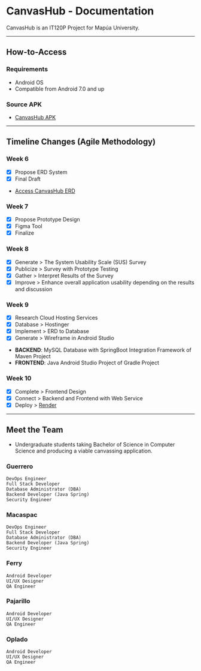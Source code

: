 # CanvasHub - Documentation

CanvasHub is an IT120P Project for Mapúa University.

---

## How-to-Access

### Requirements

- Android OS
- Compatible from Android 7.0 and up

### Source APK

- [CanvasHub APK](canvashub-apk)

---

## Timeline Changes (Agile Methodology)

### Week 6

- [X] Propose ERD System
- [X] Final Draft
- [Access CanvasHub ERD](OneDrive-Link)

### Week 7

- [X] Propose Prototype Design
- [X] Figma Tool
- [X] Finalize

### Week 8

- [X] Generate > The System Usability Scale (SUS) Survey
- [X] Publicize > Survey with Prototype Testing
- [X] Gather > Interpret Results of the Survey
- [X] Improve > Enhance overall application usability depending on the results and discussion

### Week 9

- [X] Research Cloud Hosting Services
- [X] Database > Hostinger
- [X] Implement > ERD to Database
- [X] Generate > Wireframe in Android Studio
- **BACKEND**: MySQL Database with SpringBoot Integration Framework of Maven Project
- **FRONTEND**: Java Android Studio Project of Gradle Project

### Week 10

- [X] Complete > Frontend Design
- [X] Connect > Backend and Frontend with Web Service
- [X] Deploy > [Render](https://render.com/)

---

## Meet the Team

- Undergraduate students taking Bachelor of Science in Computer Science and producing a viable canvassing application.

### Guerrero

```{Guerrero}
DevOps Engineer
Full Stack Developer
Database Administrator (DBA)
Backend Developer (Java Spring)
Security Engineer
```

### Macaspac

```{Macaspac}
DevOps Engineer
Full Stack Developer
Database Administrator (DBA)
Backend Developer (Java Spring)
Security Engineer
```

### Ferry

```{Ferry}
Android Developer
UI/UX Designer
QA Engineer
```

### Pajarillo

```{Pajarillo}
Android Developer
UI/UX Designer
QA Engineer
```

### Oplado

```{Oplado}
Android Developer
UI/UX Designer
QA Engineer
```
